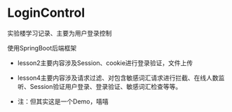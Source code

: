 # LoginControl
实验楼学习记录、主要为用户登录控制

使用SpringBoot后端框架

- lesson2主要内容涉及Session、cookie进行登录验证，文件上传
- lesson4主要内容涉及请求过滤、对包含敏感词汇请求进行拦截、在线人数监听、Session验证用户登录、登录验证、敏感词汇检查等等。

- 注：但其实这是一个Demo，嘻嘻
